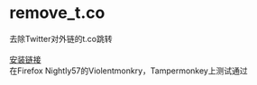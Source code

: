 # remove_t.co
去除Twitter对外链的t.co跳转     
<br>[安装链接](https://github.com/kkren/remove_t.co/)
<br>在Firefox Nightly57的Violentmonkry，Tampermonkey上测试通过
